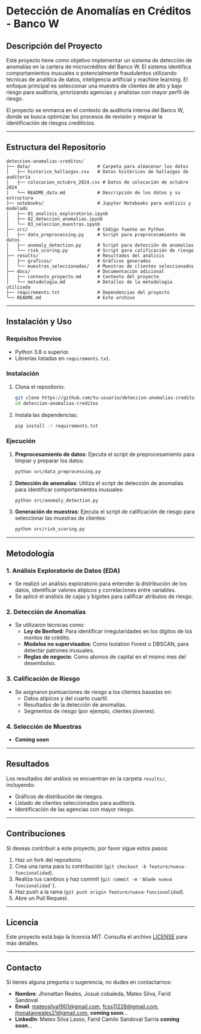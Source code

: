# Detección de Anomalías en Créditos - Banco W

## Descripción del Proyecto
Este proyecto tiene como objetivo implementar un sistema de detección de anomalías en la cartera de microcréditos del Banco W. El sistema identifica comportamientos inusuales o potencialmente fraudulentos utilizando técnicas de analítica de datos, inteligencia artificial y machine learning. El enfoque principal es seleccionar una muestra de clientes de alto y bajo riesgo para auditoría, priorizando agencias y analistas con mayor perfil de riesgo.

El proyecto se enmarca en el contexto de auditoría interna del Banco W, donde se busca optimizar los procesos de revisión y mejorar la identificación de riesgos crediticios.

---

## Estructura del Repositorio

```
deteccion-anomalias-creditos/
├── data/                         # Carpeta para almacenar los datos
│   ├── historico_hallazgos.csv   # Datos históricos de hallazgos de auditoría
│   ├── colocacion_octubre_2024.csv # Datos de colocación de octubre 2024
│   └── README_data.md            # Descripción de los datos y su estructura
├── notebooks/                    # Jupyter Notebooks para análisis y modelado
│   ├── 01_analisis_exploratorio.ipynb
│   ├── 02_deteccion_anomalias.ipynb
│   └── 03_seleccion_muestras.ipynb
├── src/                          # Código fuente en Python
│   ├── data_preprocessing.py     # Script para preprocesamiento de datos
│   ├── anomaly_detection.py      # Script para detección de anomalías
│   └── risk_scoring.py           # Script para calificación de riesgo
├── results/                      # Resultados del análisis
│   ├── graficos/                 # Gráficos generados
│   └── muestras_seleccionadas/   # Muestras de clientes seleccionados
├── docs/                         # Documentación adicional
│   ├── contexto_proyecto.md      # Contexto del proyecto
│   └── metodologia.md            # Detalles de la metodología utilizada
├── requirements.txt              # Dependencias del proyecto
└── README.md                     # Este archivo
```

---

## Instalación y Uso

### Requisitos Previos
- Python 3.8 o superior.
- Librerías listadas en `requirements.txt`.

### Instalación
1. Clona el repositorio:
   ```bash
   git clone https://github.com/tu-usuario/deteccion-anomalias-creditos.git
   cd deteccion-anomalias-creditos
   ```
2. Instala las dependencias:
   ```bash
   pip install -r requirements.txt
   ```

### Ejecución
1. **Preprocesamiento de datos**:
   Ejecuta el script de preprocesamiento para limpiar y preparar los datos:
   ```bash
   python src/data_preprocessing.py
   ```
2. **Detección de anomalías**:
   Utiliza el script de detección de anomalías para identificar comportamientos inusuales:
   ```bash
   python src/anomaly_detection.py
   ```
3. **Generación de muestras**:
   Ejecuta el script de calificación de riesgo para seleccionar las muestras de clientes:
   ```bash
   python src/risk_scoring.py
   ```

---

## Metodología

### 1. Análisis Exploratorio de Datos (EDA)
- Se realizó un análisis exploratorio para entender la distribución de los datos, identificar valores atípicos y correlaciones entre variables.
- Se aplicó el análisis de cajas y bigotes para calificar atributos de riesgo.

### 2. Detección de Anomalías
- Se utilizaron técnicas como:
  - **Ley de Benford**: Para identificar irregularidades en los dígitos de los montos de crédito.
  - **Modelos no supervisados**: Como Isolation Forest o DBSCAN, para detectar patrones inusuales.
  - **Reglas de negocio**: Como abonos de capital en el mismo mes del desembolso.

### 3. Calificación de Riesgo
- Se asignaron puntuaciones de riesgo a los clientes basadas en:
  - Datos atípicos y del cuarto cuartil.
  - Resultados de la detección de anomalías.
  - Segmentos de riesgo (por ejemplo, clientes jóvenes).

### 4. Selección de Muestras
- **Coming soon**

---

## Resultados
Los resultados del análisis se encuentran en la carpeta `results/`, incluyendo:
- Gráficos de distribución de riesgos.
- Listado de clientes seleccionados para auditoría.
- Identificación de las agencias con mayor riesgo.

---

## Contribuciones
Si deseas contribuir a este proyecto, por favor sigue estos pasos:
1. Haz un fork del repositorio.
2. Crea una rama para tu contribución (`git checkout -b feature/nueva-funcionalidad`).
3. Realiza tus cambios y haz commit (`git commit -m 'Añade nueva funcionalidad'`).
4. Haz push a la rama (`git push origin feature/nueva-funcionalidad`).
5. Abre un Pull Request.

---

## Licencia
Este proyecto está bajo la licencia MIT. Consulta el archivo [LICENSE](LICENSE) para más detalles.

---

## Contacto
Si tienes alguna pregunta o sugerencia, no dudes en contactarnos:
- **Nombre**: Jhonattan Reales, Josué cobaleda, Mateo Silva, Farid Sandoval
- **Email**: mateosilva1901@gmail.com, fcss11226@gmail.com, jhonatanreales21@gmail.com, **coming soon**...
- **LinkedIn**: Mateo Silva Lasso, Farid Camilo Sandoval Sarria **coming soon**...
